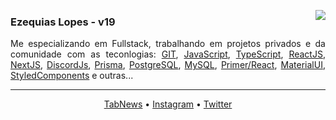 
[<img align='right' src="https://github-readme-stats.vercel.app/api?username=ezequiaslopesdasilva&show_icons=true&title_color=6F5643&text_color=CC6B49&icon_color=6F5643&bg_color=ECE6C2&cache_seconds=2300">](https://github.com/ezequiaslopesdasilva)

### Ezequias Lopes - v19 

<p align='justify'>
  Me especializando em Fullstack, trabalhando em projetos privados e da comunidade com as teconlogias: 
  <a href="https://git-scm.com/">GIT</a>, 
  <a href="https://developer.mozilla.org/pt-BR/docs/Web/JavaScript">JavaScript</a>, 
  <a href="https://www.typescriptlang.org/">TypeScript</a>, 
  <a href="https://reactjs.org/">ReactJS</a>, 
  <a href="https://nextjs.org/">NextJS</a>, 
  <a href="https://discord.js.org/">DiscordJs</a>,
  <a href="https://www.prisma.io/">Prisma</a>, 
  <a href="https://www.postgresql.org/">PostgreSQL</a>,
  <a href="https://www.mysql.com/">MySQL</a>, 
  <a href="https://primer.style/react/">Primer/React</a>, 
  <a href="https://mui.com/pt/">MaterialUI</a>, 
  <a href="https://www.styled-components.com/">StyledComponents</a>
  e outras...
</p>
  
---

<p align='center'><a href="https://www.tabnews.com.br/Ezequias">TabNews</a> • <a href="https://www.instagram.com/easyquias/">Instagram</a> • <a href="https://twitter.com/easyquias">Twitter</a></p>
